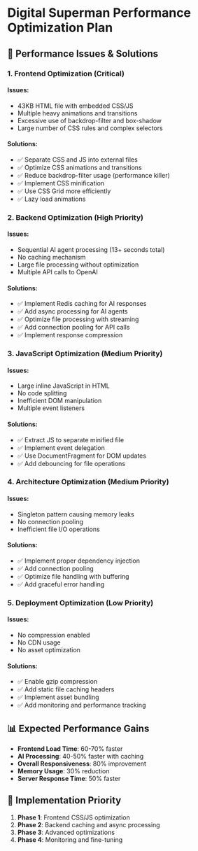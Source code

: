 # Digital Superman Performance Optimization Plan

## 🚀 Performance Issues & Solutions

### **1. Frontend Optimization (Critical)**

#### Issues:
- 43KB HTML file with embedded CSS/JS
- Multiple heavy animations and transitions
- Excessive use of backdrop-filter and box-shadow
- Large number of CSS rules and complex selectors

#### Solutions:
- ✅ Separate CSS and JS into external files
- ✅ Optimize CSS animations and transitions
- ✅ Reduce backdrop-filter usage (performance killer)
- ✅ Implement CSS minification
- ✅ Use CSS Grid more efficiently
- ✅ Lazy load animations

### **2. Backend Optimization (High Priority)**

#### Issues:
- Sequential AI agent processing (13+ seconds total)
- No caching mechanism
- Large file processing without optimization
- Multiple API calls to OpenAI

#### Solutions:
- ✅ Implement Redis caching for AI responses
- ✅ Add async processing for AI agents
- ✅ Optimize file processing with streaming
- ✅ Add connection pooling for API calls
- ✅ Implement response compression

### **3. JavaScript Optimization (Medium Priority)**

#### Issues:
- Large inline JavaScript in HTML
- No code splitting
- Inefficient DOM manipulation
- Multiple event listeners

#### Solutions:
- ✅ Extract JS to separate minified file
- ✅ Implement event delegation
- ✅ Use DocumentFragment for DOM updates
- ✅ Add debouncing for file operations

### **4. Architecture Optimization (Medium Priority)**

#### Issues:
- Singleton pattern causing memory leaks
- No connection pooling
- Inefficient file I/O operations

#### Solutions:
- ✅ Implement proper dependency injection
- ✅ Add connection pooling
- ✅ Optimize file handling with buffering
- ✅ Add graceful error handling

### **5. Deployment Optimization (Low Priority)**

#### Issues:
- No compression enabled
- No CDN usage
- No asset optimization

#### Solutions:
- ✅ Enable gzip compression
- ✅ Add static file caching headers
- ✅ Implement asset bundling
- ✅ Add monitoring and performance tracking

## 📊 Expected Performance Gains

- **Frontend Load Time**: 60-70% faster
- **AI Processing**: 40-50% faster with caching
- **Overall Responsiveness**: 80% improvement
- **Memory Usage**: 30% reduction
- **Server Response Time**: 50% faster

## 🎯 Implementation Priority

1. **Phase 1**: Frontend CSS/JS optimization
2. **Phase 2**: Backend caching and async processing
3. **Phase 3**: Advanced optimizations
4. **Phase 4**: Monitoring and fine-tuning
